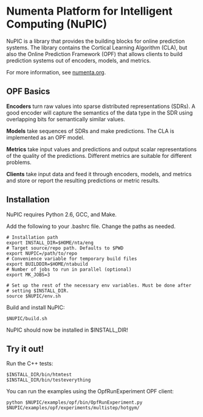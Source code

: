 Numenta Platform for Intelligent Computing (NuPIC)
=====

NuPIC is a library that provides the building blocks for online prediction systems.  The library contains the Cortical Learning Algorithm (CLA), but also the Online Prediction Framework (OPF) that allows clients to build prediction systems out of encoders, models, and metrics.

For more information, see [numenta.org](http://numenta.org).

OPF Basics
----------

__Encoders__ turn raw values into sparse distributed representations (SDRs).  A good encoder will capture the semantics of the data type in the SDR using overlapping bits for semantically similar values.

__Models__ take sequences of SDRs and make predictions.  The CLA is implemented as an OPF model.

__Metrics__ take input values and predictions and output scalar representations of the quality of the predictions.  Different metrics are suitable for different problems.

__Clients__ take input data and feed it through encoders, models, and metrics and store or report the resulting predictions or metric results.

Installation
------------

NuPIC requires Python 2.6, GCC, and Make.

Add the following to your .bashrc file. Change the paths as needed.

    # Installation path
    export INSTALL_DIR=$HOME/nta/eng
    # Target source/repo path. Defaults to $PWD
    export NUPIC=/path/to/repo
    # Convenience variable for temporary build files
    export BUILDDIR=$HOME/ntabuild
    # Number of jobs to run in parallel (optional)
    export MK_JOBS=3

    # Set up the rest of the necessary env variables. Must be done after
    # setting $INSTALL_DIR.
    source $NUPIC/env.sh

Build and install NuPIC:

    $NUPIC/build.sh

NuPIC should now be installed in $INSTALL_DIR!

Try it out!
-----------
Run the C++ tests:

    $INSTALL_DIR/bin/htmtest
    $INSTALL_DIR/bin/testeverything

You can run the examples using the OpfRunExperiment OPF client:

    python $NUPIC/examples/opf/bin/OpfRunExperiment.py $NUPIC/examples/opf/experiments/multistep/hotgym/
